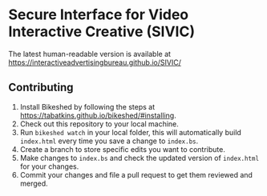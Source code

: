 # Secure Interface for Video Interactive Creative (SIVIC)

The latest human-readable version is available at https://interactiveadvertisingbureau.github.io/SIVIC/

## Contributing

1. Install Bikeshed by following the steps at https://tabatkins.github.io/bikeshed/#installing.
2. Check out this repository to your local machine.
3. Run `bikeshed watch` in your local folder, this will automatically build `index.html` every time you save a change to `index.bs`.
4. Create a branch to store specific edits you want to contribute.
5. Make changes to `index.bs` and check the updated version of `index.html` for your changes.
6. Commit your changes and file a pull request to get them reviewed and merged.
